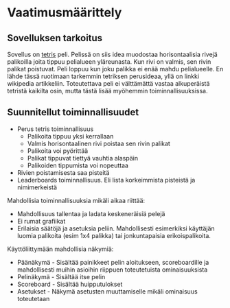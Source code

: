 # Vaatimusmäärittely

## Sovelluksen tarkoitus

Sovellus on [tetris](https://en.wikipedia.org/wiki/Tetris#Gameplay) peli. Pelissä on siis idea muodostaa horisontaalisia rivejä palikoilla joita tippuu pelialueen yläreunasta.
Kun rivi on valmis, sen rivin palikat poistuvat. Peli loppuu kun joku palikka ei enää mahdu pelialueelle. En lähde tässä ruotimaan tarkemmin tetriksen perusideaa, yllä on linkki wikipedia artikkeliin. Toteutettava peli ei välttämättä vastaa alkuperäistä tetristä kaikilta osin, mutta tästä lisää myöhemmin toiminnallisuuksissa.

## Suunnitellut toiminnallisuudet

* Perus tetris toiminnallisuus
  * Palikoita tippuu yksi kerrallaan
  * Valmis horisontaalinen rivi poistaa sen rivin palikat
  * Palikoita voi pyörittää
  * Palikat tippuvat tiettyä vauhtia alaspäin
  * Palikoiden tippumista voi nopeuttaa
* Rivien poistamisesta saa pisteitä
* Leaderboards toiminnallisuus. Eli lista korkeimmista pisteistä ja nimimerkeistä

Mahdollisia toiminnallisuuksia mikäli aikaa riittää:

* Mahdollisuus tallentaa ja ladata keskeneräisiä pelejä
* Ei rumat grafiikat
* Erilaisia säätöjä ja asetuksia peliin. Mahdollisesti esimerkiksi käyttäjän luomia palikoita (esim 1x4 palikka) tai jonkuntapaisia erikoispalikoita.

Käyttöliittymään mahdollisia näkymiä:

* Päänäkymä - Sisältää painikkeet pelin aloitukseen, scoreboardille ja mahdollisesti muihin asioihin riippuen toteutetuista ominaisuuksista
* Pelinäkymä - Sisältää itse pelin
* Scoreboard - Sisältää huipputulokset
* Asetukset - Näkymä asetusten muuttamiselle mikäli ominaisuus toteutetaan
